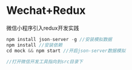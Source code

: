 # Wechat+Redux
微信小程序引入redux开发实践


```js
npm install json-server -g //安装模拟数据
npm install //安装依赖
cd mock && npm start //开启json-server数据模拟

//打开微信开发工具指向到src目录下
```
